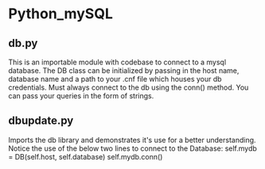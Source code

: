 # Python_mySQL

## db.py

This is an importable module with codebase to connect to a mysql database. 
The DB class can be initialized by passing in the host name, database name and a path to your .cnf file which houses your db credentials.
Must always connect to the db using the conn() method.
You can pass your queries in the form of strings.

## dbupdate.py

Imports the db library and demonstrates it's use for a better understanding.
Notice the use of the below two lines to connect to the Database:
self.mydb = DB(self.host, self.database)
self.mydb.conn()
